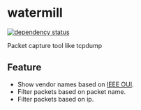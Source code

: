# watermill

[![dependency status](https://deps.rs/repo/github/LamiumAmplexicaule/watermill/status.svg)](https://deps.rs/repo/github/LamiumAmplexicaule/watermill)

Packet capture tool like tcpdump

## Feature

- Show vendor names based on [IEEE OUI](https://standards-oui.ieee.org/oui/oui.csv).
- Filter packets based on packet name.
- Filter packets based on ip.
